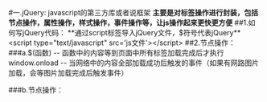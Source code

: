 #一.jQuery: javascript的第三方库或者说框架
**主要是对标签操作进行封装，包括节点操作，属性操作，样式操作，事件操作等，让js操作起来更快更方便**
##1.如何写jQuery代码：
**通过script标签导入jQuery文件，$符号代表jQuery**
    <script type="text/javascript" src='js文件'></script>
##2.节点操作：
###a.$(函数) -- 函数中的内容等到页面中所有标签加载完成后才执行
window.onload -- 当网络中的内容全部加载成功后触发的事件（如果有网路图片加载，会等图片加载完成后触发事件）

###b.节点操作：
		<!--导入jQuery本地文件-->
		<script type="text/javascript" src="js/jquery.min.js">
		    //等待页面中所有的标签添加成功，就会触发
		    //  完整版
			$(document).ready(function(){
			
		    })
			// 简写版本
			$(function(){
				//2.获取节点操作（选择器）
				//$(选择器) ---  选择器和js一样
				//a.通过标签名获取节点 --标签选择器
				//$('标签选择器') --- 选择网页中所有的指定标签，返回是jQuery对象不是数组 
				//注意：返回值不是数组，无论选择到几个标签，返回类型都是一样的，可以对整体进行操作
			$('p+a')  // 紧跟着p标签后面的a标签
			$('#div>a') // 获取id是div标签下的标签名为a的子标签
			$('#div')  // 获取所有id是div的标签
			$('a')   //  获取所有a标签
			$('.div') // 获取所有class是div的标签
			$('a,p') //  获取a标签和p标签
			$('#p1~*') // 获取和id是p1平级的所有标签
			$('div:first') //获取网页中的第一个div标签
			$('p:last')  // 获取网页中最后一个p标签
			$('div *:first-child') // 获取网页中所有div标签下第一个子标签	
			
			//  3. 创建标签：$('html语法') --- $('<div>内容</div>')
            var imgNode = $('<div>我是div</div>')
			//   4.添加标签：父标签.append(子标签) --在父标签最后添加
			//            父标签.prepend（子标签) --在父标签最前添加
			$('body').append(imgNode)
			$('body').prepend(imgNode)
			$('h1').before($('<h1></h1>'))
			$('h1').after($('<p></p>'))
			
			//  5.清空标签---标签.empty(清空指定标签内的文本和子标签)
			$('#div').empty()
			// 6.删除标签 -- 标签.remove()
			$('#div').remove()
            $('#id1').append($('<p>我是我是</p>'))
			})		
		</script>

		<!--企业开发的时候，通过cdn加速，去服务器直接导入jQuery文件-->
		<script type="text/javascript" src='网址'></script>

#二.属性和样式：
##1.普通属性的获取和修改：除了内容的部分（innerText,innerHTML,value）
    标签.attr（属性名）  --  获取指定的属性值
    标签.attr(属性名，值) --  修改、添加属性
    srcNode=$('img').attr('src')  //  取第一个img的src属性
    $('img').attr('title','图片一')  //  给所有img标签的title属性修改（添加）：图片一
##2.标签内容：
    $(标签).html() -- 获取标签的内容部分（包括文本和标签），返回值是string
    $(标签).val()  --  获取标签的value值，返回值是string
    $(标签).text() -- 获取标签文本内容(不包括标签，只是获取文本内容)，返回值是string

            console.log($('p').html(),typeof($('p').html()))   //   获取p标签内的所有内容，包括标签
            console.log($('p').text())   //   获取文本内容
        	console.log($('input').val())  //  获取单标签中的value值
##3.class属性：html中一个标签的class值可以是多个，用空格隔开
			标签.addClass(class值) -- 给标签添加class值 
			标签.remove(class值) -- 移出标签指定的class属性值
        	$('#div1').addClass('w')  //  给id为div1的标签添加class值 w 样式
        	$('div').removeClass('a') // 给所有div标签删除class值为a的属性
##4.样式属性：
###a.标签.css（样式属性名) -- 获取样式属性的值 
      $('p').css('height')
###b.标签.css(样式属性名，值)---修改、增加样式属性 
     $('font').css('backgroundColor','red)
      //同时修改或者添加多个属性
     $('#div1').css({
           'border':'0',
          ' color':'red'
     })
##5.事件：标签.on(事件名，回调函数)  --  给标签绑定指定的事件
          //// this是js对象，可以直接写js代码，也可以转换为jQuery对象写jQuery代码：$(js对象)
		  $('.class').on('click',function(){
		        console.log(this)
                $(this).css('background-color','goldenrod')
		})
###5.1 模拟 点击事件： 
       var a = $('.class').on('click',function(){
		        console.log(this)
                $(this).css('background-color','goldenrod')
		})
       a.trigger('click')  //给事件添加trigger函数  （计算机模拟人为点击）
###5.2

##6.父标签事件传递给后代标签：父标签.on(事件,选择器，回调函数) -- 父标签添加事件，传递给选择器（后代标签）---父标签没有事件驱动程序，子标签有事件驱动程序

        	$('#v01').on('click','.v0111',function(){
					console.log(this)
				})

###练习：水果添加、删除

	<!DOCTYPE html>
	<html>
		<head>
			<meta charset="UTF-8">
			<title></title>
			<style type="text/css">
				*{
					border: 0;
					margin: 0;
					position: relative;
					outline: 0;
				}
				.fruit{
					width: 160px;
					height: 40px;
					border: 1px solid black;
					background-color: #D3D3D3;
					color: white;
					text-align: center;
					line-height: 40px;
				}
				font{
					position: absolute;
					right: 10px;
				}
			</style>
			<script type="text/javascript" src="js/jquery.min.js"></script>
	
		</head>
		<body>
			<div id='top'></div>
			<script type="text/javascript">
				$(function(){
					var fruitArray = ['苹果','香蕉','火龙果','荔枝']
					//  遍历数组，取到名字，创建并添加水果标签到父标签
					for(var x in fruitArray){
						var fruitname = fruitArray[x]
						$('#top').append($('<div class="fruit">'+fruitname+'</div>'))
					}
					// 给水果标签添加  X
					$('.fruit').append($('<font>'+"X"+'</font>'))
					// 点击添加标签时，添加水果标签和X标签在父标签中
					$('#add').on('click',function(){
						// 创建水果标签，并把X作为子标签添加到水果标签
						if($('input').val() == ''){
							window.alert('输入为空')
						}else{
							var fruitN=$('<div class="fruit"></div>').text($('input').val()).append($('<font>X</font>'))
							// 将水果标签添加到父标签
							$('#top').append(fruitN)
						}
	
					})
				    // 点击 X 的时候让他的 父标签 移除
					$('#top').on('click','font',function(){
						$(this).parent().remove()
					})
				})
			</script>
			<div id='div2'>
				<input style="border-bottom: 2px solid black;text-align: center;" value="" />
				<button id='add'>添加</button>
			</div>
		</body>
	</html>

#三.Ajax（jQuery的封装）：Asynchronous  Javascript  And XML （js+xml）
**xml基本上已经被淘汰，ajax 一般用来做网络数据请求，和python中的requestes库一样**

##语法：
		a.$.get(url,data,回调函数，返回数据类型)
		    ---url:请求地址（字符串）
		    ---data:参数列表（对象）
		    ---回调函数：请求成功后自动调用函数执行操作（函数名或者匿名函数）
		    ---返回数据类型：请求到的数据的格式
		b.$.ajax({
		     'url':地址,
		     'data':{
		         参数名1：值1，
		         参数名2：值2，
		         ...
		      }
		      type:'GET'/'POST'
		      dataType:返回数据类型，
		      success：function(){
		           代码段
		     }
		})

###练习：用ajax请求数据：

		<!DOCTYPE html>
		
		<html>
			<head>
				<meta charset="UTF-8">
				<title></title>
				<script type="text/javascript" src="js/jquery.min.js"></script>
				
			</head>
			<body>
				<button>刷新</button><br />
				<!--1.get请求-->
				<script type="text/javascript">
					//1.请求数据
					var page = 1;
					function getData(){
						var url = 'https://www.apiopen.top/satinApi'
						page++
						$.get(url, {'type':'2', 'page':page}, function(re){
							//re就是请求结果
			//				console.log(re)
							var allData = re.data;
							for(var x in allData){
								var data = allData[x];
								var bimageuri = data.profile_image;
								var imgNode = $('<img style="width: 100px; height: 100px;"/>').attr('src', bimageuri)
								$('body').append(imgNode)
							}
						});
					}
					//2.刷新
					$('button').on('click',getData);
					
				</script>
			</body>
		</html>



			$.ajax({
				url:url2,
				data:{
					key:'772a81a51ae5c780251b1f98ea431b84',
					word:'人'
			    },
				type:'GET',
				success:function(re){					
				  console.log(re)
				}
			})
			